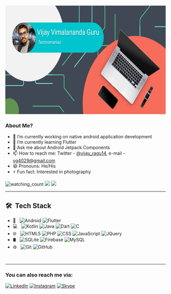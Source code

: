 <p align="center">
  <img src="https://github.com/thenameisvijay/thenameisvijay/blob/main/Tech-Shop-Facebook-Group-Cover.jpg" height="340" width="610"/>
</p>

 
### About Me?

- 🔭 I’m currently working on native android application development
- 🌱 I’m currently learning Flutter
- 💬 Ask me about Android Jetpack Components
- 📫 How to reach me: Twitter - [@vijay_ragu14], e-mail - vg4029@gmail.com
- 😄 Pronouns: He/His
- ⚡ Fun fact: Interested in photography

<p align="left"> 
<img src="https://komarev.com/ghpvc/?username=thenameisvijay&color=brightgreen" alt="watching_count" />
<img src="https://img.shields.io/badge/Lives-India-success" />
<img src="https://img.shields.io/badge/Languages-English%20%26%20Tamil-brightgreen" />
</p>

<hr></hr>

## 🛠 &nbsp;Tech Stack

- 📱 &nbsp;
  ![Android](https://img.shields.io/badge/-Android-333333?style=flat&logo=android)
  ![Flutter](https://img.shields.io/badge/-Flutter-333333?style=flat&logo=flutter)
- 💻 &nbsp;
  ![Kotlin](  https://img.shields.io/badge/-Kotlin-333333?style=flat&logo=kotlin)
  ![Java](https://img.shields.io/badge/-Java-333333?style=flat&logo=Java&logoColor=007396)
  ![Dart](https://img.shields.io/badge/-Dart-333333?style=flat&logo=dart)
  ![C](https://img.shields.io/badge/-C-333333?style=flat&logo=C%2B%2B&logoColor=00599C)
- 🌐 &nbsp;
  ![HTML5](https://img.shields.io/badge/-HTML5-333333?style=flat&logo=HTML5)
  ![PHP](https://img.shields.io/badge/-PHP-333333?style=flat&logo=php)
  ![CSS](https://img.shields.io/badge/-CSS-333333?style=flat&logo=CSS3&logoColor=1572B6)
  ![JavaScript](https://img.shields.io/badge/-JavaScript-333333?style=flat&logo=javascript)
  ![JQuery](https://img.shields.io/badge/-JQuery-333333?style=flat&logo=jquery)
- 🛢 &nbsp;
  ![SQLite](https://img.shields.io/badge/-SQLite-333333?style=flat&logo=sqlite)
  ![Firebase](https://img.shields.io/badge/-Firebase-333333?style=flat&logo=firebase)
  ![MySQL](https://img.shields.io/badge/-MySQL-333333?style=flat&logo=mysql)
- ⚙️ &nbsp;
  ![Git](https://img.shields.io/badge/-Git-333333?style=flat&logo=git)
  ![GitHub](https://img.shields.io/badge/-GitHub-333333?style=flat&logo=github)

<br>
<hr>
<!--
![𝚐𝚒𝚝𝚑𝚞𝚋 𝚐𝚛𝚊𝚙𝚑](https://activity-graph.herokuapp.com/graph?username=thenameisvijay&theme=react-dark&hide_border=true&area=true)

<br>
<hr>
-->

### You can also reach me via:

[![LinkedIn][linkedin-shield]][linkedin-url]
[![Instagram][instagram-shield]][instagram-url]
[![Skype][skype-shield]][skype-url]



<!-- social media -->
[@vijay_ragu14]: https://twitter.com/vijay_ragu14
[twitter]: https://twitter.com/vijay_ragu14
[instagram-url]: https://www.instagram.com/the_name_is_vijay_ragu/
[linkedin-url]: https://www.linkedin.com/in/vijay-guru-95b4b070/
[skype-url]: https://join.skype.com/invite/vMFqvtyNhqvG

<!-- shield -->
[linkedin-shield]: https://img.shields.io/badge/-LinkedIn-%230077B5.svg?style=for-the-badge&logo=linkedin
[skype-shield]: https://img.shields.io/badge/-Skype-%230077B5.svg?style=for-the-badge&logo=skype
[instagram-shield]: https://img.shields.io/badge/instagram-%23E4405F.svg?&style=for-the-badge&logo=instagram&logoColor=white



<!--
### Skills & Tools:

<div>
<img align="left" alt="Android" width="26px" src="https://raw.githubusercontent.com/github/explore/80688e429a7d4ef2fca1e82350fe8e3517d3494d/topics/android/android.png" />
<img align="left" alt="Android" width="26px" src="https://raw.githubusercontent.com/github/explore/80688e429a7d4ef2fca1e82350fe8e3517d3494d/topics/flutter/flutter.png" />
<img align="left" alt="Kotlin" width="26px" src="https://raw.githubusercontent.com/github/explore/80688e429a7d4ef2fca1e82350fe8e3517d3494d/topics/kotlin/kotlin.png" />
<img align="left" alt="Java" width="26px" src="https://raw.githubusercontent.com/github/explore/80688e429a7d4ef2fca1e82350fe8e3517d3494d/topics/java/java.png" />
<img align="left" alt="Dart" width="26px" src="https://raw.githubusercontent.com/github/explore/80688e429a7d4ef2fca1e82350fe8e3517d3494d/topics/dart/dart.png" />
<img align="left" alt="PHP" width="26px" src="https://raw.githubusercontent.com/github/explore/e94815998e4e0713912fed477a1f346ec04c3da2/topics/php/php.png" />
<img align="left" alt="MySQL" width="26px" src="https://raw.githubusercontent.com/github/explore/80688e429a7d4ef2fca1e82350fe8e3517d3494d/topics/mysql/mysql.png" />
<img align="left" alt="C" width="26px" src="https://raw.githubusercontent.com/github/explore/80688e429a7d4ef2fca1e82350fe8e3517d3494d/topics/c/c.png" />
<img align="left" alt="JavaScript" width="26px" src="https://raw.githubusercontent.com/github/explore/80688e429a7d4ef2fca1e82350fe8e3517d3494d/topics/javascript/javascript.png" />
<img align="left" alt="Visual Studio Code" width="26px" src="https://raw.githubusercontent.com/github/explore/80688e429a7d4ef2fca1e82350fe8e3517d3494d/topics/visual-studio-code/visual-studio-code.png" />
<img align="left" alt="Git" width="26px" src="https://raw.githubusercontent.com/github/explore/80688e429a7d4ef2fca1e82350fe8e3517d3494d/topics/git/git.png" />
<img align="left" alt="GitHub" width="26px" src="https://raw.githubusercontent.com/github/explore/78df643247d429f6cc873026c0622819ad797942/topics/github/github.png" />
</div>
-->
